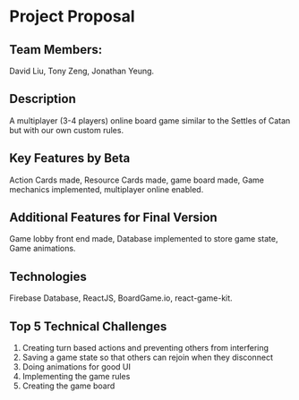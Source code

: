 # Project Proposal

## Team Members:
David Liu,
Tony Zeng,
Jonathan Yeung.

## Description
A multiplayer (3-4 players) online board game similar to the Settles of Catan but with our own custom rules. 

## Key Features by Beta
Action Cards made, Resource Cards made, game board made, Game mechanics implemented, multiplayer online enabled.

## Additional Features for Final Version
Game lobby front end made, Database implemented to store game state, Game animations.

## Technologies
Firebase Database, ReactJS, BoardGame.io, react-game-kit.

## Top 5 Technical Challenges
1. Creating turn based actions and preventing others from interfering
2. Saving a game state so that others can rejoin when they disconnect
3. Doing animations for good UI
4. Implementing the game rules
5. Creating the game board

